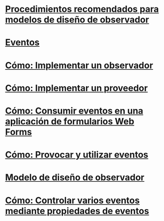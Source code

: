 # [Procedimientos recomendados para modelos de diseño de observador](observer-design-pattern-best-practices.md)
# [Eventos](index.md)
# [Cómo: Implementar un observador](how-to-implement-an-observer.md)
# [Cómo: Implementar un proveedor](how-to-implement-a-provider.md)
# [Cómo: Consumir eventos en una aplicación de formularios Web Forms](how-to-consume-events-in-a-web-forms-application.md)
# [Cómo: Provocar y utilizar eventos](how-to-raise-and-consume-events.md)
# [Modelo de diseño de observador](observer-design-pattern.md)
# [Cómo: Controlar varios eventos mediante propiedades de eventos](how-to-handle-multiple-events-using-event-properties.md)
